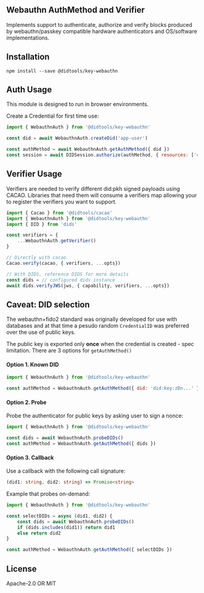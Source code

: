 ## Webauthn AuthMethod and Verifier

Implements support to authenticate, authorize and verify blocks produced
by webauthn/passkey compatible hardware authenticators and OS/software implementations.

## Installation

```
npm install --save @didtools/key-webauthn
```

## Auth Usage

This module is designed to run in browser environments.

Create a Credential for first time use:
```js
import { WebauthnAuth } from '@didtools/key-webauthn'

const did = await WebauthnAuth.createDid('app-user')

const authMethod = await WebauthnAuth.getAuthMethod({ did })
const session = await DIDSession.authorize(authMethod, { resources: ['ceramic://nil'] })
```

## Verifier Usage

Verifiers are needed to verify different did:pkh signed payloads using CACAO. Libraries that need them will
consume a verifiers map allowing your to register the verifiers you want to support. 

```js
import { Cacao } from '@didtools/cacao'
import { WebauthnAuth } from '@didtools/key-webauthn'
import { DID } from 'dids'

const verifiers = {
	...WebauthnAuth.getVerifier()
}

// Directly with cacao
Cacao.verify(cacao, { verifiers, ...opts})

// With DIDS, reference DIDS for more details
const dids = // configured dids instance
await dids.verifyJWS(jws, { capability, verifiers, ...opts})
```

## Caveat: DID selection

The webauthn+fido2 standard was originally developed for use with databases and at that time
a pesudo random `CredentialID` was preferred over the use of public keys.  

The public key is exported only **once** when the credential is created - spec limitation.
There are 3 options for `getAuthMethod()`

#### Option 1. Known DID

```js
import { WebauthnAuth } from '@didtools/key-webauthn'

const authMethod = WebauthnAuth.getAuthMethod({ did: 'did:key:zDn...' })
```
#### Option 2. Probe

Probe the authenticator for public keys by asking user to sign a nonce:

```js
import { WebauthnAuth } from '@didtools/key-webauthn'

const dids = await WebauthnAuth.probeDIDs()
const authMethod = WebauthnAuth.getAuthMethod({ dids })
```

#### Option 3. Callback

Use a callback with the following call signature:

```ts
(did1: string, did2: string) => Promise<string>
```

Example that probes on-demand:
```js
import { WebauthnAuth } from '@didtools/key-webauthn'

const selectDIDs = async (did1, did2) {
    const dids = await WebauthnAuth.probeDIDs()
    if (dids.includes(did1)) return did1
    else return did2
}

const authMethod = WebauthnAuth.getAuthMethod({ selectDIDs })
```

## License

Apache-2.0 OR MIT
